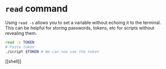 # `read` command

Using `read -s` allows you to set a variable without echoing it to the terminal. This can be helpful for storing passwords, tokens, etc for scripts without revealing them.

```sh
read -s TOKEN
# Paste token
./script $TOKEN # We can now use the token
```

[[shell]]
